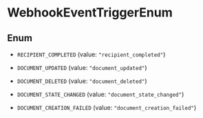

# WebhookEventTriggerEnum

## Enum


* `RECIPIENT_COMPLETED` (value: `"recipient_completed"`)

* `DOCUMENT_UPDATED` (value: `"document_updated"`)

* `DOCUMENT_DELETED` (value: `"document_deleted"`)

* `DOCUMENT_STATE_CHANGED` (value: `"document_state_changed"`)

* `DOCUMENT_CREATION_FAILED` (value: `"document_creation_failed"`)



